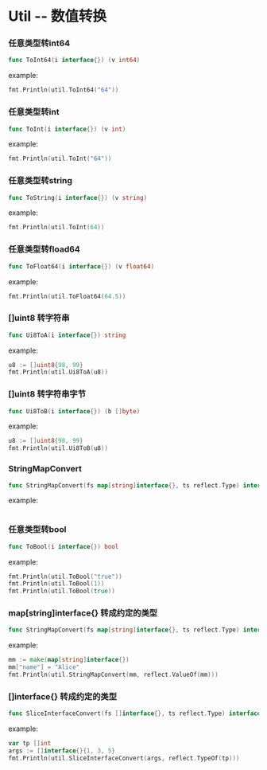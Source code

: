 # Util -- 数值转换

### 任意类型转int64

```go
func ToInt64(i interface{}) (v int64)
```

example:
```go
fmt.Println(util.ToInt64("64"))
```

### 任意类型转int

```go
func ToInt(i interface{}) (v int)
```

example:
```go
fmt.Println(util.ToInt("64"))
```

### 任意类型转string

```go
func ToString(i interface{}) (v string)
```

example:
```go
fmt.Println(util.ToInt(64))
```

### 任意类型转fload64

```go
func ToFloat64(i interface{}) (v float64)
```

example:
```go
fmt.Println(util.ToFloat64(64.5))
```

### []uint8 转字符串

```go
func Ui8ToA(i interface{}) string
```

example:
```go
u8 := []uint8{98, 99}
fmt.Println(util.Ui8ToA(u8))
```

### []uint8 转字符串字节

```go
func Ui8ToB(i interface{}) (b []byte)
```

example:
```go
u8 := []uint8{98, 99}
fmt.Println(util.Ui8ToB(u8))
```

### StringMapConvert

```go
func StringMapConvert(fs map[string]interface{}, ts reflect.Type) interface{}
```

example:
```go

```

### 任意类型转bool

```go
func ToBool(i interface{}) bool
```

example:
```go
fmt.Println(util.ToBool("true"))
fmt.Println(util.ToBool(1))
fmt.Println(util.ToBool(true))
```

### map[string]interface{} 转成约定的类型

```go
func StringMapConvert(fs map[string]interface{}, ts reflect.Type) interface{}
```

example:
```go
mm := make(map[string]interface{})
mm["name"] = "Alice"
fmt.Println(util.StringMapConvert(mm, reflect.ValueOf(mm)))
```

### []interface{} 转成约定的类型

```go
func SliceInterfaceConvert(fs []interface{}, ts reflect.Type) interface{}
```

example:
```go
var tp []int
args := []interface{}{1, 3, 5}
fmt.Println(util.SliceInterfaceConvert(args, reflect.TypeOf(tp)))
```
